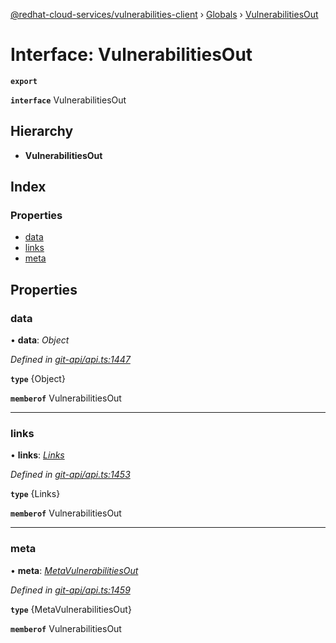 [@redhat-cloud-services/vulnerabilities-client](../README.md) › [Globals](../globals.md) › [VulnerabilitiesOut](vulnerabilitiesout.md)

# Interface: VulnerabilitiesOut

**`export`** 

**`interface`** VulnerabilitiesOut

## Hierarchy

* **VulnerabilitiesOut**

## Index

### Properties

* [data](vulnerabilitiesout.md#data)
* [links](vulnerabilitiesout.md#links)
* [meta](vulnerabilitiesout.md#meta)

## Properties

###  data

• **data**: *Object*

*Defined in [git-api/api.ts:1447](https://github.com/RedHatInsights/javascript-clients/blob/master/packages/vulnerabilities/git-api/api.ts#L1447)*

**`type`** {Object}

**`memberof`** VulnerabilitiesOut

___

###  links

• **links**: *[Links](links.md)*

*Defined in [git-api/api.ts:1453](https://github.com/RedHatInsights/javascript-clients/blob/master/packages/vulnerabilities/git-api/api.ts#L1453)*

**`type`** {Links}

**`memberof`** VulnerabilitiesOut

___

###  meta

• **meta**: *[MetaVulnerabilitiesOut](metavulnerabilitiesout.md)*

*Defined in [git-api/api.ts:1459](https://github.com/RedHatInsights/javascript-clients/blob/master/packages/vulnerabilities/git-api/api.ts#L1459)*

**`type`** {MetaVulnerabilitiesOut}

**`memberof`** VulnerabilitiesOut
